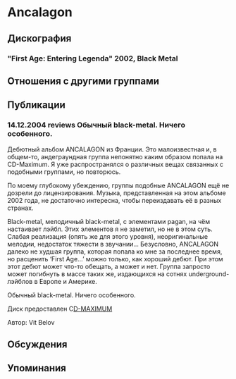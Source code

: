 # Ancalagon



## Дискография

### "First Age: Entering Legenda" 2002, Black Metal




## Отношения с другими группами


## Публикации

### 14.12.2004 reviews Обычный black-metal. Ничего особенного.

<P>Дебютный альбом ANCALAGON из Франции. Это малоизвестная и, в общем-то, андеграундная группа непонятно каким образом попала на CD-Maximum. Я уже распространялся о различных вещах связанных с подобными группами, но повторюсь.</P>
<P>По моему глубокому убеждению, группы подобные ANCALAGON ещё не дозрели до лицензирования. Музыка, представленная на этом альбоме 2002 года, не достаточно интересна, чтобы переиздавать её в разных странах.</P>
<P>Black-metal, мелодичный black-metal, с элементами pagan, на чём настаивает лэйбл. Этих элементов я не заметил, но не в этом суть. Слабая реализация (опять же для этого уровня), неоригинальные мелодии, недостаток тяжести в звучании… Безусловно, ANCALAGON далеко не худшая группа, которая попала ко мне за последнее время, но расценить ‘First Age…’ можно только, как хороший дебют. При этом этот дебют может что-то обещать, а может и нет. Группа запросто может погибнуть в массе таких же, издающихся на сотнях underground-лэйблов в Европе и Америке.</P>
<P>Обычный black-metal. Ничего особенного.</P>
<P>Диск предоставлен C<A href="http://www.cd-maximum.ru/">D-MAXIMUM</A></P>
Автор: Vit Belov


## Обсуждения


## Упоминания

